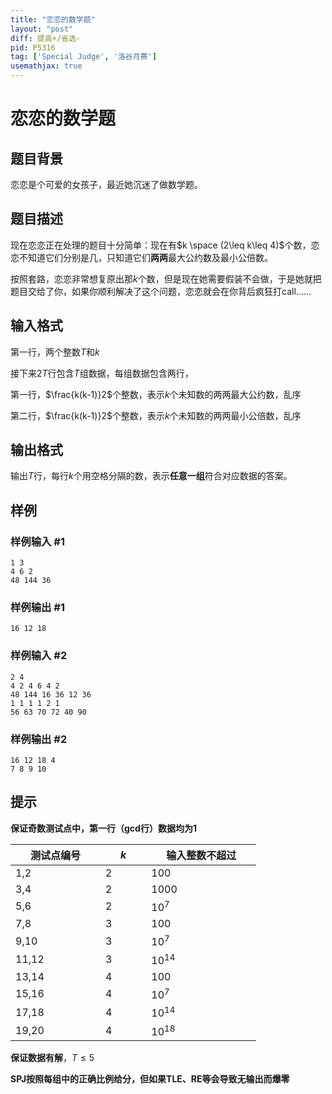 ```yaml
---
title: "恋恋的数学题"
layout: "post"
diff: 提高+/省选-
pid: P5316
tag: ['Special Judge', '洛谷月赛']
usemathjax: true
---
```


# 恋恋的数学题
## 题目背景

恋恋是个可爱的女孩子，最近她沉迷了做数学题。
## 题目描述

现在恋恋正在处理的题目十分简单：现在有$k \space (2\leq k\leq 4)$个数，恋恋不知道它们分别是几，只知道它们**两两**最大公约数及最小公倍数。

按照套路，恋恋非常想复原出那$k$个数，但是现在她需要假装不会做，于是她就把题目交给了你，如果你顺利解决了这个问题，恋恋就会在你背后疯狂打call……
## 输入格式

第一行，两个整数$T$和$k$

接下来$2T$行包含$T$组数据，每组数据包含两行，

第一行，$\frac{k(k-1)}2$个整数，表示$k$个未知数的两两最大公约数，乱序

第二行，$\frac{k(k-1)}2$个整数，表示$k$个未知数的两两最小公倍数，乱序
## 输出格式

输出$T$行，每行$k$个用空格分隔的数，表示**任意一组**符合对应数据的答案。
## 样例

### 样例输入 #1
```
1 3
4 6 2
48 144 36
```
### 样例输出 #1
```
16 12 18
```
### 样例输入 #2
```
2 4
4 2 4 6 4 2
48 144 16 36 12 36
1 1 1 1 2 1 
56 63 70 72 40 90 
```
### 样例输出 #2
```
16 12 18 4
7 8 9 10
```
## 提示

**保证奇数测试点中，第一行（gcd行）数据均为$1$**

|测试点编号　　　|$k$　　　|输入整数不超过　　　|
|-|-|-|
|1,2|2|$100$|
|3,4|2|$1000$|
|5,6|2|$10^7$|
|7,8|3|$100$|
|9,10|3|$10^7$|
|11,12|3|$10^{14}$|
|13,14|4|$100$|
|15,16|4|$10^7$|
|17,18|4|$10^{14}$|
|19,20|4|$10^{18}$|

**保证数据有解**，$T\leq 5$

**SPJ按照每组中的正确比例给分，但如果TLE、RE等会导致无输出而爆零**
